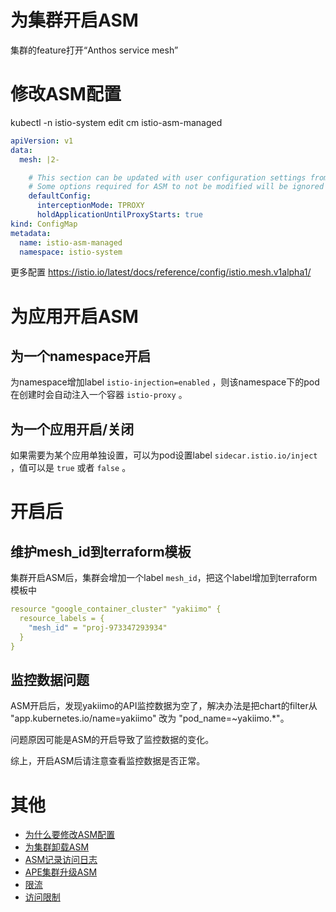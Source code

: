 # 为集群开启ASM

集群的feature打开“Anthos service mesh”

# 修改ASM配置

kubectl -n istio-system edit cm istio-asm-managed

```yaml
apiVersion: v1
data:
  mesh: |2-

    # This section can be updated with user configuration settings from https://istio.io/latest/docs/reference/config/istio.mesh.v1alpha1/
    # Some options required for ASM to not be modified will be ignored
    defaultConfig:
      interceptionMode: TPROXY
      holdApplicationUntilProxyStarts: true
kind: ConfigMap
metadata:
  name: istio-asm-managed
  namespace: istio-system
```

更多配置 https://istio.io/latest/docs/reference/config/istio.mesh.v1alpha1/

# 为应用开启ASM

## 为一个namespace开启

为namespace增加label `istio-injection=enabled` ，则该namespace下的pod在创建时会自动注入一个容器 `istio-proxy` 。

## 为一个应用开启/关闭

如果需要为某个应用单独设置，可以为pod设置label  `sidecar.istio.io/inject` ，值可以是 `true` 或者 `false` 。

# 开启后

## 维护mesh_id到terraform模板

集群开启ASM后，集群会增加一个label `mesh_id`，把这个label增加到terraform模板中

```yaml
resource "google_container_cluster" "yakiimo" {
  resource_labels = {
    "mesh_id" = "proj-973347293934"
  }
}
```

## 监控数据问题

ASM开启后，发现yakiimo的API监控数据为空了，解决办法是把chart的filter从 "app.kubernetes.io/name=yakiimo" 改为 "pod_name=~yakiimo.*"。

问题原因可能是ASM的开启导致了监控数据的变化。

综上，开启ASM后请注意查看监控数据是否正常。

# 其他

- [为什么要修改ASM配置](./docs/problem.md)
- [为集群卸载ASM](./docs/uninstall.md)
- [ASM记录访问日志](./docs/access-log.md)
- [APE集群升级ASM](./docs/APE-ASM-upgrade.md)
- [限流](./docs/rate-limit.md)
- [访问限制](./docs/authorization.md)
